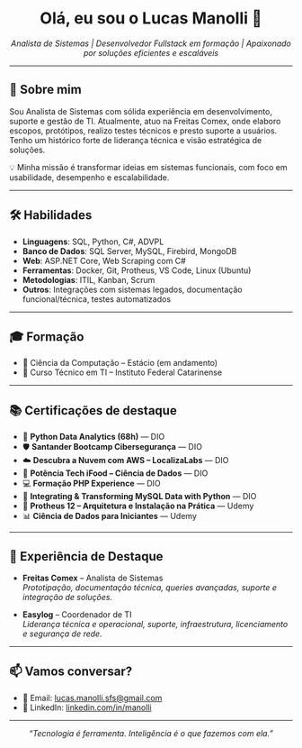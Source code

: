 <h1 align="center">Olá, eu sou o Lucas Manolli 👋</h1>

<p align="center">
  <em>Analista de Sistemas | Desenvolvedor Fullstack em formação | Apaixonado por soluções eficientes e escaláveis</em>
</p>

---

## 🚀 Sobre mim

Sou Analista de Sistemas com sólida experiência em desenvolvimento, suporte e gestão de TI. Atualmente, atuo na Freitas Comex, onde elaboro escopos, protótipos, realizo testes técnicos e presto suporte a usuários. Tenho um histórico forte de liderança técnica e visão estratégica de soluções.

💡 Minha missão é transformar ideias em sistemas funcionais, com foco em usabilidade, desempenho e escalabilidade.

---

## 🛠️ Habilidades

- **Linguagens**: SQL, Python, C#, ADVPL
- **Banco de Dados**: SQL Server, MySQL, Firebird, MongoDB
- **Web**: ASP.NET Core, Web Scraping com C#
- **Ferramentas**: Docker, Git, Protheus, VS Code, Linux (Ubuntu)
- **Metodologias**: ITIL, Kanban, Scrum
- **Outros**: Integrações com sistemas legados, documentação funcional/técnica, testes automatizados


---

## 🎓 Formação

- 📘 Ciência da Computação – Estácio (em andamento)
- 📗 Curso Técnico em TI – Instituto Federal Catarinense

---

## 📚 Certificações de destaque

- 🧠 **Python Data Analytics (68h)** — DIO  
- 🛡️ **Santander Bootcamp Cibersegurança** — DIO  
- ☁️ **Descubra a Nuvem com AWS – LocalizaLabs** — DIO  
- 🧮 **Potência Tech iFood – Ciência de Dados** — DIO  
- 💻 **Formação PHP Experience** — DIO  
- 🧪 **Integrating & Transforming MySQL Data with Python** — DIO  
- 🧩 **Protheus 12 – Arquitetura e Instalação na Prática** — Udemy  
- 📊 **Ciência de Dados para Iniciantes** — Udemy  

---

## 💼 Experiência de Destaque

- **Freitas Comex** – Analista de Sistemas  
  *Prototipação, documentação técnica, queries avançadas, suporte e integração de soluções.*

- **Easylog** – Coordenador de TI  
  *Liderança técnica e operacional, suporte, infraestrutura, licenciamento e segurança de rede.*

---

## 📫 Vamos conversar?

- 💌 Email: [lucas.manolli.sfs@gmail.com](mailto:lucas.manolli.sfs@gmail.com)
- 💼 LinkedIn: [linkedin.com/in/manolli](https://www.linkedin.com/in/manolli)

---

<p align="center">
  <em>“Tecnologia é ferramenta. Inteligência é o que fazemos com ela.”</em>
</p>
